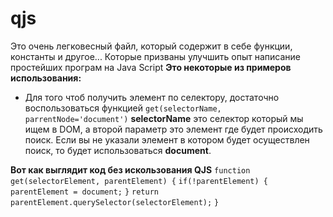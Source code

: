# qjs
Это очень легковесный файл, который содержит в себе функции, константы и другое...
Которые призваны улучшить опыт написание простейших програм на Java Script
**Это некоторые из примеров использования:**
- Для того чтоб получить элемент по селектору, достаточно воспользоваться функцией
`get(selectorName, parrentNode='document')`
__selectorName__ это селектор который мы ищем в DOM, а второй параметр это элемент
где будет происходить поиск. Если вы не указали элемент в котором будет осуществлен поиск, то будет
использоваться __document__.

**Вот как выглядит код без искользования __QJS__**
`function get(selectorElement, parentElement) {`
    `if(!parentElement) {`
        `parentElement = document;`
    `}`
    `return parentElement.querySelector(selectorElement);`
`}`